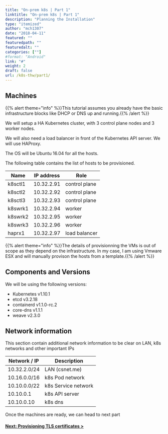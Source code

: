 ```yaml
---
title: "On-prem k8s | Part 1"
linktitle: "On-prem k8s | Part 1"
description: "Planning the Installation"
type: "itemized"
author: "mch1307"
date: "2018-04-11"
featured: ""
featuredpath: ""
featuredalt: ""
categories: [""]
#format: "Android"
link: "#"
weight: 2
draft: false
url: /k8s-thw/part1/
---
```


## Machines

{{% alert theme="info" %}}This tutorial assumes you already have the basic infrastructure blocks like DHCP or DNS up and running.{{% /alert %}}

We will setup a HA Kubernetes cluster, with 3 control plane nodes and 3 worker nodes.

We will also need a load balancer in front of the Kubernetes API server. We will use HAProxy.

The OS will be Ubuntu 16.04 for all the hosts.

The following table contains the list of hosts to be provisioned.

| Name     | IP address  | Role          |
|----------|-------------|---------------|
| k8sctl1  | 10.32.2.91  | control plane |
| k8sctl2  | 10.32.2.92  | control plane |
| k8sctl3  | 10.32.2.93  | control plane |
| k8swrk1  | 10.32.2.94  | worker        |
| k8swrk2  | 10.32.2.95  | worker        |
| k8swrk3  | 10.32.2.96  | worker        |
| haprx1  | 10.32.2.97  | load balancer |

{{% alert theme="info" %}}The details of provisionning the VMs is out of scope as they depend on the infrastructure. In my case, I am using Vmware ESX and will manually provison the hosts from a template.{{% /alert %}}

## Components and Versions

We will be using the following versions:

* Kubernetes v1.10.1
* etcd v3.2.18
* containerd v1.1.0-rc.2
* core-dns v1.1.1
* weave v2.3.0

## Network information

This section contain additional network information to be clear on LAN, k8s networks and other important IPs

| Network / IP | Description
| --- | ---
| 10.32.2.0/24 | LAN (csnet.me)
| 10.16.0.0/16 | k8s Pod network
| 10.10.0.0/22 | k8s Service network
| 10.10.0.1 | k8s API server
| 10.10.0.10 | k8s dns


Once the machines are ready, we can head to next part

#### [Next: Provisioning TLS certificates >][2]

 [1]: /k8s-thw/part1
 [2]: /k8s-thw/part2
 [3]: /k8s-thw/part3
 [4]: /k8s-thw/part4
 [5]: /k8s-thw/part5
 [6]: /k8s-thw/part6
 [7]: /k8s-thw/part7
 [8]: /k8s-thw/part8
 [9]: /k8s-thw/part9